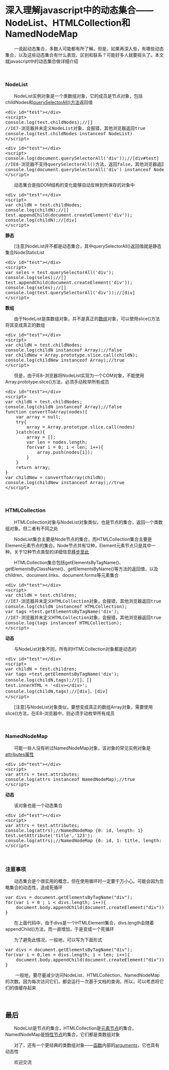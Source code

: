 # 深入理解javascript中的动态集合——NodeList、HTMLCollection和NamedNodeMap

　　一说起动态集合，多数人可能都有所了解。但是，如果再深入些，有哪些动态集合，以及这些动态集合有什么表现、区别和联系？可能好多人就要摇头了。本文就javascript中的动态集合做详细介绍

&nbsp;

### NodeList

　　NodeList实例对象是一个类数组对象，它的成员是节点对象，包括childNodes和[querySelectorAll()方法](http://www.cnblogs.com/xiaohuochai/p/5798014.html#anchor1)返回值

<div class="cnblogs_code">
<pre>&lt;div id="test"&gt;&lt;/div&gt;
&lt;script&gt;
console.log(test.childNodes);//[]
//IE7-浏览器并未定义NodeList对象，会报错，其他浏览器返回true
console.log(test.childNodes instanceof NodeList)
&lt;/script&gt;</pre>
</div>
<div class="cnblogs_code">
<pre>&lt;div id="test"&gt;&lt;/div&gt;
&lt;script&gt;
console.log(document.querySelectorAll('div'));//[div#test]
//IE8-浏览器不支持querySelectorAll()方法，返回false，其他浏览器返回true
console.log(document.querySelectorAll('div') instanceof NodeList)
&lt;/script&gt;</pre>
</div>

　　动态集合是指DOM结构的变化能够自动反映到所保存的对象中

<div class="cnblogs_code">
<pre>&lt;div id="test"&gt;&lt;/div&gt;
&lt;script&gt;
var childN = test.childNodes;
console.log(childN);//[]
test.appendChild(document.createElement('div'));
console.log(childN);//[div]
&lt;/script&gt;</pre>
</div>

**静态**

　　[注意]NodeList并不都是动态集合，其中querySelectorAll()返回值就是静态集合NodeStaticList

<div class="cnblogs_code">
<pre>&lt;div id="test"&gt;&lt;/div&gt;
&lt;script&gt;
var seles = test.querySelectorAll('div');
console.log(seles);//[]
test.appendChild(document.createElement('div'));
console.log(seles);//[]
console.log(test.querySelectorAll('div'));//[div]
&lt;/script&gt;</pre>
</div>

**数组**

　　由于NodeList是类数组对象，并不是真正的[数组](http://www.cnblogs.com/xiaohuochai/p/5679605.html)对象，可以使用slice()方法将其变成真正的数组

<div class="cnblogs_code">
<pre>&lt;div id="test"&gt;&lt;/div&gt;
&lt;script&gt;
var childN = test.childNodes;
console.log(childN instanceof Array);//false
var childNew = Array.prototype.slice.call(childN);
console.log(childNew instanceof Array);//true
&lt;/script&gt;</pre>
</div>

　　但是，由于IE8-浏览器将NodeList实现为一个COM对象，不能使用Array.prototype.slice()方法，必须手动枚举所有成员

<div class="cnblogs_code">
<pre>&lt;div id="test"&gt;&lt;/div&gt;
&lt;script&gt;
var childN = test.childNodes;
console.log(childN instanceof Array);//false
function convertToArray(nodes){
    var array = null;
    try{
        array = Array.prototype.slice.call(nodes)
    }catch(ex){
        array = [];
        var len = nodes.length;
        for(var i = 0; i &lt; len; i++){
            array.push(nodes[i]);
        }
    }
    return array;
}
var childNew = convertToArray(childN);
console.log(childNew instanceof Array);//true
&lt;/script&gt;</pre>
</div>

&nbsp;

### HTMLCollection

　　HTMLCollection对象与NodeList对象类似，也是节点的集合，返回一个类数组对象。但二者有不同之处

　　NodeList集合主要是Node节点的集合，而HTMLCollection集合主要是Element元素节点的集合。Node节点共有12种，Element元素节点只是其中一种。关于12种节点类型的详细信息[移步至此](http://www.cnblogs.com/xiaohuochai/p/5785189.html)

　　HTMLCollection集合包括getElementsByTagName()、getElementsByClassName()、getElementsByName()等方法的返回值，以及children、document.links、document.forms等元素集合

<div class="cnblogs_code">
<pre>&lt;div id="test"&gt;&lt;/div&gt;
&lt;script&gt;
var childN = test.children;
//IE7-浏览器并未定义HTMLCollection对象，会报错，其他浏览器返回true
console.log(childN instanceof HTMLCollection);
var tags =test.getElementsByTagName('div');
//IE7-浏览器并未定义HTMLCollection对象，会报错，其他浏览器返回true
console.log(tags instanceof HTMLCollection);
&lt;/script&gt;    </pre>
</div>

**动态**

　　与NodeList对象不同，所有的HTMLCollection对象都是动态的

<div class="cnblogs_code">
<pre>&lt;div id="test"&gt;&lt;/div&gt;
&lt;script&gt;
var childN = test.children;
var tags =test.getElementsByTagName('div');
console.log(childN,tags);//[]、[]
test.innerHTML = '&lt;div&gt;&lt;/div&gt;';
console.log(childN,tags);//[div]、[div]
&lt;/script&gt;    </pre>
</div>

　　[注意]与NodeList对象类似，要想变成真正的数组Array对象，需要使用slice()方法，在IE8-浏览器中，则必须手动枚举所有成员

&nbsp;

### NamedNodeMap

　　可能一些人没有听过NamedNodeMap对象，该对象的常见实例对象是[attributes属性](http://www.cnblogs.com/xiaohuochai/p/5819638.html#anchor4)

<div class="cnblogs_code">
<pre>&lt;div id="test"&gt;&lt;/div&gt;
&lt;script&gt;
var attrs = test.attributes;
console.log(attrs instanceof NamedNodeMap);//true
&lt;/script&gt;</pre>
</div>

**动态**

　　该对象也是一个动态集合

<div class="cnblogs_code">
<pre>&lt;div id="test"&gt;&lt;/div&gt;
&lt;script&gt;
var attrs = test.attributes;
console.log(attrs);//NamedNodeMap {0: id, length: 1}
test.setAttribute('title','123');
console.log(attrs);//NamedNodeMap {0: id, 1: title, length: 2}
&lt;/script&gt;</pre>
</div>

&nbsp;

### 注意事项

　　动态集合是个很实用的概念，但在使用循环时一定要千万小心。可能会因为忽略集合的动态性，造成死循环

<div class="cnblogs_code">
<pre>var divs = document.getElementsByTagName("div");
for(var i = 0 ; i &lt; divs.length; i++){
    document.body.appendChild(document.createElement("div"));
}</pre>
</div>

　　在上面代码中，由于divs是一个HTMLElement集合，divs.length会随着appendChild()方法，而一直增加，于是变成一个死循环

　　为了避免此情况，一般地，可以写为下面形式

<div class="cnblogs_code">
<pre>var divs = document.getElementsByTagName("div");
for(var i = 0,len = divs.length; i &lt; len; i++){
    document.body.appendChild(document.createElement("div"));
}</pre>
</div>

&nbsp;　　一般地，要尽量减少访问NodeList、HTMLCollection、NamedNodeMap的次数。因为每次访问它们，都会运行一次基于文档的查询。所以，可以考虑将它们的值缓存起来

&nbsp;

## 最后

　　NodeList是节点的集合，HTMLCollection是[元素节点](http://www.cnblogs.com/xiaohuochai/p/5819638.html)的集合，NamedNodeMap是[特性节点](http://www.cnblogs.com/xiaohuochai/p/5820076.html)的集合，它们都是类数组对象

　　对了，还有一个更经典的类数组对象&mdash;&mdash;[函数](http://www.cnblogs.com/xiaohuochai/p/5702813.html)内部的[arguments](http://www.cnblogs.com/xiaohuochai/p/5706289.html#anchor1)，它也具有动态性

　　欢迎交流

